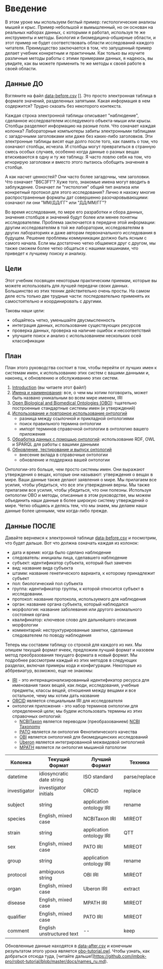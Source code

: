 # Введение

В этом уроке мы используем беглый пример: гистологические анализы мышей и крыс. Пример небольшой и вымышленный, но он основан на реальных наборах данных, с которыми я работал, используя те же инструменты и методы. Биология и биомедицина-обширные области, и этот пример не будет соответствовать области исследований каждого читателя. Преимущество заключается в том, что запущенный пример делает учебник конкретным и практичным. Как только вы изучите различные методы работы с этими примерами данных, я надеюсь, вы увидите, как вы можете применить те же методы к своей работе в своей области.

## Данные ДО

Взгляните на файл [data-before.csv] []. Это просто электронная таблица в формате значений, разделенных запятыми. Какая информация в нем содержится? Трудно сказать без некоторого контекста.

Каждая строка электронной таблицы описывает "наблюдение", сделанное исследователем исследуемого объекта-мыши или крысы. Столбцы разделяют информацию на разные поля. Что означает каждая колонка? Лабораторные компьютеры забиты электронными таблицами с загадочными заголовками или даже без каких-либо заголовков. Эти электронные таблицы висят еще долго после того, как память о том, что означают столбцы, исчезла. И столбцы могут превратиться в странную смесь особых случаев, особенно когда данные о разных вещах втискиваются в одну и ту же таблицу. Я часто ловлю себя на том, что игнорирую заголовки и вместо этого пытаюсь обобщить значения в столбце.

А как насчет ценностей? Они часто более загадочны, чем заголовки. Что означает "B6C3F1"? Хуже того, знакомые имена могут вводить в заблуждение. Означает ли "гистология" общий тип анализа или конкретный протокол для этого исследования? Лично я нахожу многие распространенные форматы дат совершенно разочаровывающими: означают ли они "ММ/ДД/ГГ" или "ДД/ММ/ГГ"?

Во время исследования, по мере его разработки и сбора данных, значения столбцов и значений будут более или менее понятны исследователям. Проблема заключается в передаче этой информации: другим исследователям в той же лаборатории, исследователям в других лабораториях и даже авторам первоначального исследования в будущем. Решение проблемы коммуникации должно быть ясным с самого начала. Если мы достаточно четко общаемся друг с другом, мы также сможем более четко общаться с нашими машинами, что приведет к лучшему поиску и анализу.

[data-before.csv]: https://github.com/imbok-pro/obo-tutorial/blob/master/examples/data-before.csv


## Цели

Этот учебник посвящен некоторым практическим приемам, которые вы можете использовать для лучшей передачи своих данных. Большинство из этих техник действительно очень просты. На самом деле есть только две трудные части: последовательно применять их самостоятельно и координировать с другими.

Таковы наши цели:

- общайтесь четко, уменьшайте двусмысленность
- интеграция данных, использование существующих ресурсов
- проверка данных, проверка на наличие ошибок и несоответствий
- улучшите поиск и анализ с использованием нескольких осей классификации


## План

План этого руководства состоит в том, чтобы перейти от лучших имен к системам имен, к использованию этих систем с вашими данными и, наконец, к обновлению и обслуживанию этих систем.

1. [Introduction](https://github.com/imbok-pro/obo-tutorial/blob/master/docs/introduction_ru.md) (вы читаете этот файл!)
2. [Имена и наименования](https://github.com/imbok-pro/obo-tutorial/blob/master/docs/names_ru.md): все, о чем мы хотим поговорить, может быть названо уникальным во всем мире именем, IRI
3. [Open Biological and Biomedical Ontologies (OBO)](https://github.com/imbok-pro/obo-tutorial/blob/master/docs/obo_ru.md): тщательно построенные стандартные системы имен (и утверждений)
4. [Использование и повторное использование онтологий](https://github.com/imbok-pro/obo-tutorial/blob/master/docs/using-and-reusing_ru.md)
    - разница между ссылочной и прикладной онтологиями
    - поиск правильного термина онтологии
    - импорт терминов справочной онтологии в онтологию вашего приложения
5. [Обработка данных с помощью онтологий](https://github.com/imbok-pro/obo-tutorial/blob/master/docs/processing-data_ru.md): использование RDF, OWL и SPARQL для работы с вашими данными
6. [Обновление, тестирование и выпуск онтологий](https://github.com/imbok-pro/obo-tutorial/blob/master/docs/ontology-development_ru.md)
    - внесение вклада в справочные онтологии
    - обновление и поддержка вашей онтологии

Онтологии-это больше, чем просто системы имен. Они выражают утверждения о вещах, которые они называют: утверждения о вещах в мире. Ваши данные также делают заявления о мире. Мы прилагаем все усилия, чтобы убедиться, что все эти утверждения верны. Мы также прилагаем все усилия, чтобы убедиться, что они полезны. Используя онтологии OBO и методы, описанные в этом руководстве, мы можем объединить наши данные в более широкую систему утверждений о мире. Четко общаясь и делясь тем, что мы знаем, мы делаем наши данные более ценными, чем когда-либо прежде.


## Данные ПОСЛЕ

Давайте вернемся к электронной таблице [data-before.csv][] и посмотрим, что будет дальше. Вот что должна означать каждая из колонок:

- дата и время: когда было сделано наблюдение
- следователь: инициалы лица, сделавшего наблюдение
- субъект: идентификатор субъекта, который был замечен
- вид: название вида субъекта
- штамм: название генетического варианта, к которому принадлежит субъект
- пол: биологический пол субъекта
- группа: идентификатор группы, к которой относится субъект в исследовании.
- протокол: название протокола, используемого для наблюдения
- орган: название органа субъекта, который наблюдался
- морфология: название заболевания или другого аномального состояния органа
- квалификатор: ключевое слово для дальнейшего описания морфологии
- комментарий: неструктурированные заметки, сделанные следователем по поводу наблюдения

Теперь мы составим таблицу со строкой для каждого из них. Мы опишем текущий формат ячеек, предложим лучший формат и назовем метод преобразования текущего формата в новый формат. Мы подробнее рассмотрим каждый из этих методов в следующих разделах, включая примеры кода и конфигурации. Некоторые из аббревиатур, возможно, еще не знакомы:

- [IRI](https://en.wikipedia.org/wiki/Internationalized_resource_identifier) - это интернационализированный идентификатор ресурса для именования таких вещей, как люди, исследования, учебные предметы, классы вещей, отношения между вещами и все остальное, чему мы хотим дать название
- [ORCID](http://orcid.org) является специальным IRI для исследователя
- онтология приложения - это набор терминов онтологии для определенной цели; мы будем использовать термины из этих справочных онтологий:
    - [NCBITaxon](http://www.obofoundry.org/wiki/index.php/NCBITaxon:Main_Page) является переводом (преобразованием) [NCBI Taxonomy](http://www.ncbi.nlm.nih.gov/Taxonomy/Browser/wwwtax.cgi)
    - [PATO](http://obofoundry.org/wiki/index.php/PATO:Main_Page) является ли онтология Фенотипического качества
    - [OBI](http://obi-ontology.org) является онтологией для биомедицинских исследований
    - [Uberon](http://uberon.org) является интегрированной межвидовой онтологией
    - [MPATH](http://obofoundry.org/cgi-bin/detail.cgi?id=mouse_pathology) является ли онтология мышиной патологии


Колонка      |Текущий Формат            |Лучший Формат             |Техника
-------------|--------------------------|--------------------------|----------
datetime     |idiosyncratic date string |ISO standard              |parse/replace
investigator |investigator initials     |ORCID                     |replace
subject      |string                    |application ontology IRI  |rename
species      |English, mixed case       |NCBITaxon IRI             |MIREOT
strain       |string                    |application ontology IRI  |QTT
sex          |English, mixed case       |PATO IRI                  |MIREOT
group        |string                    |application ontology IRI  |rename
protocol     |ambiguous string          |OBI IRI                   |MIREOT
organ        |English, mixed case       |Uberon IRI                |extract
disease      |English, mixed case       |MPATH IRI                 |MIREOT
qualifier    |English, mixed case       |PATO IRI                  |MIREOT
comment      |English unstructured text |--                        |keep


Обновленные данные находятся в [data-after.csv](https://github.com/imbok-pro/obo-tutorial/blob/master/examples/data-after.csv) и конечным результатом этого урока является [obo-tutorial.owl](https://github.com/imbok-pro/obo-tutorial/blob/master/examples/obo-tutorial.owl). Чтобы узнать, как добраться отсюда туда, [читайте дальше!]https://github.com/imbok-pro/robot-tutorial/blob/master/docs/names_ru.md).

